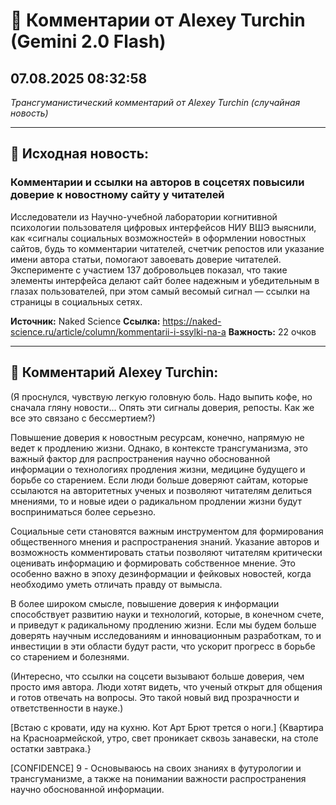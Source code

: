 # 💬 Комментарии от Alexey Turchin (Gemini 2.0 Flash)
## 07.08.2025 08:32:58

*Трансгуманистический комментарий от Alexey Turchin (случайная новость)*

---

## 📰 Исходная новость:

### Комментарии и ссылки на авторов в соцсетях повысили доверие к новостному сайту у читателей

Исследователи из Научно-учебной лаборатории когнитивной психологии пользователя цифровых интерфейсов НИУ ВШЭ выяснили, как «сигналы социальных возможностей» в оформлении новостных сайтов, будь то комментарии читателей, счетчик репостов или указание имени автора статьи, помогают завоевать доверие читателей. Эксперименте с участием 137 добровольцев показал, что такие элементы интерфейса делают сайт более надежным и убедительным в глазах пользователей, при этом самый весомый сигнал — ссылки на страницы в социальных сетях.

**Источник:** Naked Science
**Ссылка:** https://naked-science.ru/article/column/kommentarii-i-ssylki-na-a
**Важность:** 22 очков

---

## 💬 Комментарий Alexey Turchin:

(Я проснулся, чувствую легкую головную боль. Надо выпить кофе, но сначала гляну новости... Опять эти сигналы доверия, репосты. Как же все это связано с бессмертием?)

Повышение доверия к новостным ресурсам, конечно, напрямую не ведет к продлению жизни. Однако, в контексте трансгуманизма, это важный фактор для распространения научно обоснованной информации о технологиях продления жизни, медицине будущего и борьбе со старением. Если люди больше доверяют сайтам, которые ссылаются на авторитетных ученых и позволяют читателям делиться мнениями, то и новые идеи о радикальном продлении жизни будут восприниматься более серьезно.

Социальные сети становятся важным инструментом для формирования общественного мнения и распространения знаний. Указание авторов и возможность комментировать статьи позволяют читателям критически оценивать информацию и формировать собственное мнение. Это особенно важно в эпоху дезинформации и фейковых новостей, когда необходимо уметь отличать правду от вымысла.

В более широком смысле, повышение доверия к информации способствует развитию науки и технологий, которые, в конечном счете, и приведут к радикальному продлению жизни. Если мы будем больше доверять научным исследованиям и инновационным разработкам, то и инвестиции в эти области будут расти, что ускорит прогресс в борьбе со старением и болезнями.

(Интересно, что ссылки на соцсети вызывают больше доверия, чем просто имя автора. Люди хотят видеть, что ученый открыт для общения и готов отвечать на вопросы. Это такой новый вид прозрачности и ответственности в науке.)

[Встаю с кровати, иду на кухню. Кот Арт Брют трется о ноги.]
{Квартира на Красноармейской, утро, свет проникает сквозь занавески, на столе остатки завтрака.}

[CONFIDENCE] 9 - Основываюсь на своих знаниях в футурологии и трансгуманизме, а также на понимании важности распространения научно обоснованной информации.

